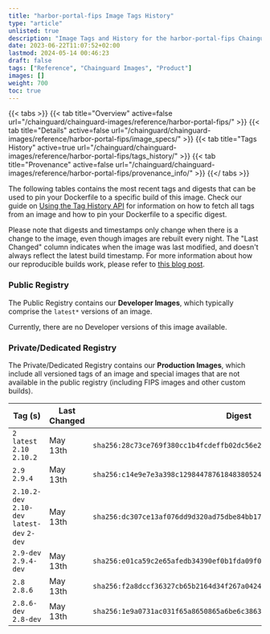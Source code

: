 ```yaml
---
title: "harbor-portal-fips Image Tags History"
type: "article"
unlisted: true
description: "Image Tags and History for the harbor-portal-fips Chainguard Image"
date: 2023-06-22T11:07:52+02:00
lastmod: 2024-05-14 00:46:23
draft: false
tags: ["Reference", "Chainguard Images", "Product"]
images: []
weight: 700
toc: true
---
```


{{< tabs >}}
{{< tab title="Overview" active=false url="/chainguard/chainguard-images/reference/harbor-portal-fips/" >}}
{{< tab title="Details" active=false url="/chainguard/chainguard-images/reference/harbor-portal-fips/image_specs/" >}}
{{< tab title="Tags History" active=true url="/chainguard/chainguard-images/reference/harbor-portal-fips/tags_history/" >}}
{{< tab title="Provenance" active=false url="/chainguard/chainguard-images/reference/harbor-portal-fips/provenance_info/" >}}
{{</ tabs >}}

The following tables contains the most recent tags and digests that can be used to pin your Dockerfile to a specific build of this image. Check our guide on [Using the Tag History API](/chainguard/chainguard-images/using-the-tag-history-api/) for information on how to fetch all tags from an image and how to pin your Dockerfile to a specific digest.

Please note that digests and timestamps only change when there is a change to the image, even though images are rebuilt every night. The "Last Changed" column indicates when the image was last modified, and doesn't always reflect the latest build timestamp. For more information about how our reproducible builds work, please refer to [this blog post](https://www.chainguard.dev/unchained/reproducing-chainguards-reproducible-image-builds).

### Public Registry
The Public Registry contains our **Developer Images**, which typically comprise the `latest*` versions of an image.

Currently, there are no Developer versions of this image available.

### Private/Dedicated Registry
The Private/Dedicated Registry contains our **Production Images**, which include all versioned tags of an image and special images that are not available in the public registry (including FIPS images and other custom builds).

| Tag (s)                                       | Last Changed | Digest                                                                    |
|-----------------------------------------------|--------------|---------------------------------------------------------------------------|
|  `2` `latest` `2.10` `2.10.2`                 | May 13th     | `sha256:28c73ce769f380cc1b4fcdeffb02dc56e2155a0c0a8a53a18e720ae3b0dd1268` |
|  `2.9` `2.9.4`                                | May 13th     | `sha256:c14e9e7e3a398c129844787618483805249c05f288e2353413e85a4d953bd84c` |
|  `2.10.2-dev` `2.10-dev` `latest-dev` `2-dev` | May 13th     | `sha256:dc307ce13af076dd9d320ad75dbe84bb17f123d39ad60ce004db35672e3c3ff8` |
|  `2.9-dev` `2.9.4-dev`                        | May 13th     | `sha256:e01ca59c2e65afedb34390ef0b1fda09f0da4487535601a72730694b44b2ce17` |
|  `2.8` `2.8.6`                                | May 13th     | `sha256:f2a8dccf36327cb65b2164d34f267a04243e0f288729bef0534c358064700793` |
|  `2.8.6-dev` `2.8-dev`                        | May 13th     | `sha256:1e9a0731ac031f65a8650865a6be6c3863b0dd05e4ad08eee4369cc26ed45d32` |

